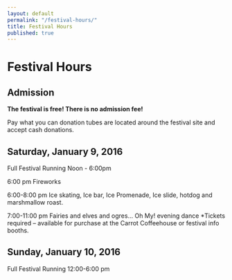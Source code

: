```yaml
---
layout: default
permalink: "/festival-hours/"
title: Festival Hours
published: true
---
```



# Festival Hours

## Admission

**The festival is free! There is no admission fee!**

Pay what you can donation tubes are located around the festival site and accept cash donations.

## Saturday, January 9, 2016

Full Festival Running Noon - 6:00pm

6:00 pm Fireworks

6:00-8:00 pm Ice skating, Ice bar, Ice Promenade, Ice slide, hotdog and marshmallow roast.

7:00-11:00 pm Fairies and elves and ogres... Oh My! evening dance *Tickets required – available for purchase at the Carrot Coffeehouse or festival info booths.

## Sunday, January 10, 2016

Full Festival Running 12:00-6:00 pm
